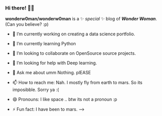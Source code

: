 ### Hi there! 👋🏻


**wonderw0man/wonderw0man** is a ✨ _special_ ✨ blog of ***Wonder Woman***. (Can you believe? :p)


- 🔭 I’m currently working on creating a data science portfolio.

- 🌱 I’m currently learning Python

- 👯 I’m looking to collaborate on OpenSource source projects.

- 🤔 I’m looking for help with Deep learning.

- 💬 Ask me about umm Nothing. plEASE

- 📫 How to reach me: Nah. I mostly fly from earth to mars. So its imposibble. Sorry ya :(

- 😄 Pronouns: I like space .. btw its not a pronoun :p

- ⚡ Fun fact: I have been to mars.
-->
